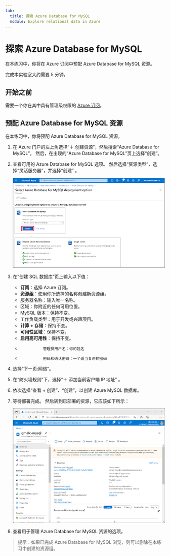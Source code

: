 ```yaml
---
lab:
  title: 探索 Azure Database for MySQL
  module: Explore relational data in Azure
---
```


# <a name="explore-azure-database-for-mysql"></a>探索 Azure Database for MySQL

在本练习中，你将在 Azure 订阅中预配 Azure Database for MySQL 资源。

完成本实验室大约需要 5 分钟。

## <a name="before-you-start"></a>开始之前

需要一个你在其中具有管理级权限的 [Azure 订阅](https://azure.microsoft.com/free)。

## <a name="provision-an-azure-database-for-mysql-resource"></a>预配 Azure Database for MySQL 资源

在本练习中，你将预配 Azure Database for MySQL 资源。

1. 在 Azure 门户的左上角选择“&#65291; 创建资源”，然后搜索“Azure Database for MySQL”。 然后，在出现的“Azure Database for MySQL”页上选择“创建”。

1. 查看可用的 Azure Database for MySQL 选项。 然后选择“资源类型”，选择“灵活服务器”，并选择“创建”  。

    ![Azure Database for MySQL 部署选项的屏幕截图](images/mysql-options.png)

1. 在“创建 SQL 数据库”页上输入以下值：
    - **订阅**：选择 Azure 订阅。
    - **资源组**：使用你所选择的名称创建新资源组。
    - 服务器名称：输入唯一名称。
    - 区域：你附近的任何可用位置。
    - MySQL 版本：保持不变。
    - 工作负载类型：用于开发或兴趣项目。
    - **计算 + 存储**：保持不变。
    - **可用性区域**：保持不变。
    - **启用高可用性**：保持不变。
    -               管理员用户名：你的姓名
    -               密码和确认密码：一个适当复杂的密码

1. 选择“下一页:网络”。

1. 在“防火墙规则”下，选择“&#65291; 添加当前客户端 IP 地址” 。

1. 依次选择“查看 + 创建”、“创建”，以创建 Azure MySQL 数据库。

1. 等待部署完成。 然后转到已部署的资源，它应该如下所示：

    ![Azure 门户的屏幕截图，其中显示 Azure Database for MySQL 页面。](images/mysql-portal.png)

1. 查看用于管理 Azure Database for MySQL 资源的选项。

> 提示：如果已完成 Azure Database for MySQL 浏览，则可以删除在本练习中创建的资源组。
